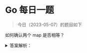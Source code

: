 # Go 每日一题

> 今日（2023-05-07）的题目如下

如何确认两个 map 是否相等？

<details>
<summary>答案解析：</summary>
<div>

map 深度相等的条件：

1. 都为 nil
2. 非空、长度相等，指向同一个 map 实体对象
3. 相应的 key 指向的 value “深度”相等

直接将使用 map1 == map2 是错误的。这种写法只能比较 map 是否为 nil。

```golang
package main

import "fmt"

func main() {
	var m map[string]int
	var n map[string]int

	fmt.Println(m == nil)
	fmt.Println(n == nil)

	// 不能通过编译
	//fmt.Println(m == n)
}
```

输出结果：

```
true
true
```

因此只能是遍历 map 的每个元素，比较元素是否都是深度相等。

答案解析来自：[https://golang.design/go-questions/map/compare/](https://golang.design/go-questions/map/compare/)

### 1楼

map是无序存储的，所以不能直接判断两个map是否相等；网上有一种比较方法，不一定是最好，但起码也是一种方案。

```golang
func CompareMap(dm1 map[string]interface{}, dm2 map[string]interface{}) bool {
    keySlice := make([]string, 0)
    data1Slice := make([]interface{}, 0)
    data2Slice := make([]interface{}, 0)
    for key, value := range dm1 {
        keySlice = append(keySlice, key)
        data1Slice = append(data1Slice, value)
    }
    for _, key := range keySlice {
        if data, ok := dm2[key]; ok {
            data2Slice = append(data2Slice, data)
        } else {
            return false
        }
    }
    data1Bytes, _ := json.Marshal(data1Slice)
    data2Bytes, _ := json.Marshal(data2Slice)
    return string(data1Bytes) == string(data2Bytes)
}
```

代码中遗漏了判断两个map是否为nil以及是否长度相等的前置条件判断，大概思路就是取出其中一个map的key放到slice里，并且按照key的slice到另外一个map中取值，如果有一个取不到，那这两个map肯定不相等,如果都取到了，那么比较两个dataslice的json编码是否相等


### 2楼

```golang
package main

import ( "fmt" "reflect" )

func main() {
    //定义两个map m := make(map[string]string) m1 := make(map[string]string)

    m["name"] = "wangshao"
    m["age"] = "15"
    m["sex"] = "man"

    m1["name"] = "wangshao"
    m1["age"] = "15"
    m1["sex"] = "man"

    //先遍历一个map拿出所有的key
    k := make([]string, 0)
    v := make([]string, 0)
    for key, value := range m {
        k = append(k, key)
        v = append(v, value)
    }

    if len(m) == len(m1) {
        for i := 0; i < len(k); i++ {
            if m1[k[i]] == v[i] {
                fmt.Println("same")
            } else {
                fmt.Println("no same")
            }
        }
    }

    //反射方式
    fmt.Println(reflect.DeepEqual(m, m1))
}
```

### 3楼

先要确定一个问题

为什么确认两个map相等

怎么算相等


### 4楼

标准答案可能不太方便，我认为，反射更加合理

```golang
package main

import( 
    "fmt"
    "relflect"
)
func main() {
    var m map[string]int
    var n map[string]int

    fmt.Println(reflect.DeepEqual(m,n))
}
```

### 18楼

凭什么先对问题做一个假设，不是string就是int？ 有没有想过为什么会有hashMightPanic？因为map不只是string、int，还有interface呢。 hash可能panic，compare也是可能panic的。结论可不只是true/false，panic不能忽略。


### 23楼

```golang
// EqualMap 比较 map 是否相等（只适用成员为标量的map）
func EqualMap(m1, m2 map[string]interface{}) bool {
    if (0 == len(m1) && 0 == len(m2)) || (nil == m1 && nil == m2) {
        return true
    }
    var keys1 []string
    for key, _ := range m1 {
        keys1 = append(keys1, key)
    }
    var keys2 []string
    for key, _ := range m2 {
        keys2 = append(keys2, key)
    }
    for _, key := range keys1 {
        if v2, ok := m2[key]; ok && m1[key] == v2 {
            continue
        }
        return false
    }
    return true
}

// EqualMapReflect 比较 map 是否深相等
func EqualMapReflect(m1, m2 map[string]interface{}) bool {
    if (0 == len(m1) && 0 == len(m2)) || (nil == m1 && nil == m2) {
        return true
    }
    return reflect.DeepEqual(m1, m2)
}
```

### 32楼

官网文档规定，slice, map, 和 function 之间不能直接比较是否相等，特例是 nil。具体参照：[https://go.dev/ref/spec#Comparison_operators](https://go.dev/ref/spec#Comparison_operators)

Go 中 map 的 value 类型可以是任意类型的，这就把上面除了『reflect.DeepEqual』之外的其他方法几乎都毙掉了，因为要判断value 类型是 slice、map 或 function 的话该如何处理。要自己实现的话，其实参照 reflect.DeepEqual 的实现来比较好。


</div>
</details>
